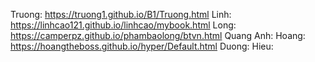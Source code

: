 Truong: https://truong1.github.io/B1/Truong.html
Linh: https://linhcao121.github.io/linhcao/mybook.html
Long: https://camperpz.github.io/phambaolong/btvn.html
Quang Anh:
Hoang: https://hoangtheboss.github.io/hyper/Default.html
Duong:
Hieu:
